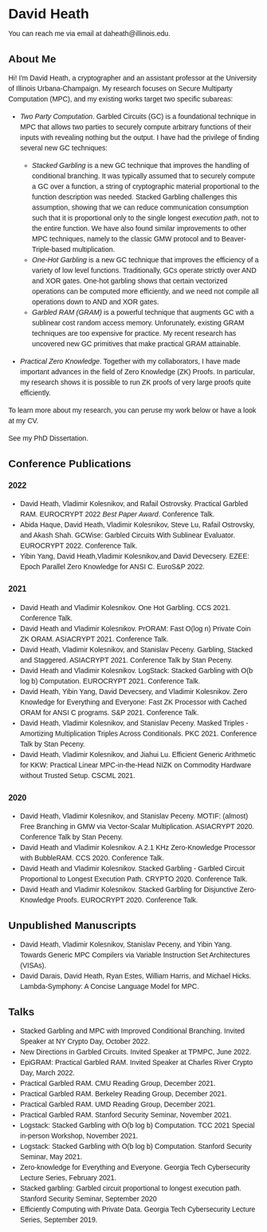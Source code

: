 <style>
body {
  font-family: helvetica;
  line-height: 1.5em;
}
a:link {
  text-decoration: none;
}

a:visited {
  text-decoration: none;
}

a:hover {
  text-decoration: underline;
}

a:active {
  text-decoration: underline;
}
</style>
# David Heath

You can reach me via email at <daheath@illinois.edu>.

## About Me

Hi!
I\'m David Heath, a cryptographer and an assistant professor at the University
of Illinois Urbana\-Champaign.
My research focuses on [Secure Multiparty Computation
(MPC)](https://en.wikipedia.org/wiki/Secure_multi-party_computation), and
my existing works target two specific subareas:

* *Two Party Computation*.
  [Garbled Circuits (GC)](https://en.wikipedia.org/wiki/Garbled_circuit) is a
  foundational technique in MPC that allows two parties to securely compute
  arbitrary functions of their inputs with revealing nothing but the output.
  I have had the privilege of finding several
  new GC techniques:

  + [*Stacked Garbling*](https://eprint.iacr.org/2020/973) is a new GC technique
    that improves the handling of conditional branching.
    It was typically assumed that to securely compute a GC over a function, a string of cryptographic material proportional to the function description was needed.
    Stacked Garbling challenges this assumption, showing that we can reduce
    communication consumption such that it is proportional only to the single
    longest *execution path*, not to the entire function.
    We have also found similar improvements to other MPC techniques, namely to the [classic GMW protocol](https://eprint.iacr.org/2020/1175) and to [Beaver-Triple-based multiplication](https://eprint.iacr.org/2021/604).
  + [*One-Hot Garbling*](https://dl.acm.org/doi/abs/10.1145/3460120.3484764) is a new GC technique that
    improves the efficiency of a variety of low level functions.
    Traditionally, GCs operate strictly over AND and XOR gates.
    One-hot garbling shows that certain vectorized operations can be computed
    more efficiently, and we need not compile all operations down to AND and
    XOR gates.
  + *Garbled RAM (GRAM)* is a [powerful technique](https://eprint.iacr.org/2012/601.pdf)
    that augments GC with a
    sublinear cost random access memory.
    Unforunately, existing GRAM techniques are too expensive for practice.
    My [recent research](https://eprint.iacr.org/2021/1519) has uncovered new GC primitives that make practical GRAM attainable.
* *Practical Zero Knowledge*. Together with my collaborators, I have made
  important advances in the field of [Zero Knowledge (ZK)](https://en.wikipedia.org/wiki/Zero-knowledge_proof) Proofs.  In
  particular, my research shows it is possible to run ZK proofs of very large proofs [quite efficiently](https://www.computer.org/csdl/proceedings-article/sp/2021/893400b538/1t0x9pFe8tq).


To learn more about my research, you can peruse my work below or have a look at [my CV](./cv.pdf).

See my [PhD Dissertation](./dissertation.pdf).

## Conference Publications

### 2022

* David Heath, Vladimir Kolesnikov, and Rafail Ostrovsky. [Practical Garbled RAM](https://eprint.iacr.org/2021/1519). EUROCRYPT 2022 *Best Paper Award*.
[Conference Talk](https://www.youtube.com/watch?v=kgeHG-jIKCM&list=PLeeS-3Ml-rpo46w2onH4CGzlHZ8uwa1w5&index=1).
* Abida Haque, David Heath, Vladimir Kolesnikov, Steve Lu, Rafail Ostrovsky, and Akash Shah. [GCWise: Garbled Circuits With Sublinear Evaluator](https://eprint.iacr.org/2022/797). EUROCRYPT 2022.
[Conference Talk](https://www.youtube.com/watch?v=2aMeluc44Fc&list=PLeeS-3Ml-rpo46w2onH4CGzlHZ8uwa1w5&index=2).
* Yibin Yang, David Heath,Vladimir Kolesnikov,and David Devecsery. [EZEE: Epoch Parallel Zero Knowledge for ANSI C](https://eprint.iacr.org/2022/811). EuroS&P 2022.

### 2021

* David Heath and Vladimir Kolesnikov. [One Hot Garbling](https://eprint.iacr.org/2022/798). CCS 2021. [Conference Talk](https://iframe.videodelivery.net/eyJraWQiOiI3YjgzNTg3NDZlNWJmNDM0MjY5YzEwZTYwMDg0ZjViYiIsImFsZyI6IlJTMjU2In0.eyJzdWIiOiJkZjYyMzE3MTMzZjM0Nzk2NTg4Yjk0ZjRjZjg1OTFlNiIsImtpZCI6IjdiODM1ODc0NmU1YmY0MzQyNjljMTBlNjAwODRmNWJiIiwiZXhwIjoxNjU2MDE2ODIwfQ.dVmhuvSBa9_2Yf0raXuo3yVBs7n7U_wrVCiSvIlEUt2HUiGbTTktKdpnm6iXZM8GM2OQaBWn8xZvITAyjCK-HHYTDMeRjRcktdzn9NMsG_hmZOMnaQKzzOniYLPNzkRXBwii0GbBIJhpk4qWhskOjdEpRQlsP5gI64zCFY6LGoPFvTo_3Y6NDGtCq53gdSgS00owsjAp3ca3B84-K6dTCvEaZS2vWzQhN1ghmYgEd1vs_sLz9u6jW9wlY0GUA5UaNiMXvzbf_mFAKXX-r8-Qx5yOqzb4RHhGH9YKWY5NSgal4P657v8PEOvUPs0WXB3gNdscDGwS8tfoCQ94CIZN3A?poster=https%3A%2F%2Fvideodelivery.net%2FeyJraWQiOiI3YjgzNTg3NDZlNWJmNDM0MjY5YzEwZTYwMDg0ZjViYiIsImFsZyI6IlJTMjU2In0.eyJzdWIiOiJkZjYyMzE3MTMzZjM0Nzk2NTg4Yjk0ZjRjZjg1OTFlNiIsImtpZCI6IjdiODM1ODc0NmU1YmY0MzQyNjljMTBlNjAwODRmNWJiIiwiZXhwIjoxNjU2MDE2ODIwfQ.dVmhuvSBa9_2Yf0raXuo3yVBs7n7U_wrVCiSvIlEUt2HUiGbTTktKdpnm6iXZM8GM2OQaBWn8xZvITAyjCK-HHYTDMeRjRcktdzn9NMsG_hmZOMnaQKzzOniYLPNzkRXBwii0GbBIJhpk4qWhskOjdEpRQlsP5gI64zCFY6LGoPFvTo_3Y6NDGtCq53gdSgS00owsjAp3ca3B84-K6dTCvEaZS2vWzQhN1ghmYgEd1vs_sLz9u6jW9wlY0GUA5UaNiMXvzbf_mFAKXX-r8-Qx5yOqzb4RHhGH9YKWY5NSgal4P657v8PEOvUPs0WXB3gNdscDGwS8tfoCQ94CIZN3A%2Fthumbnails%2Fthumbnail.jpg%3Ftime%3D10.0s).
* David Heath and Vladimir Kolesnikov. [PrORAM: Fast O(log n) Private Coin ZK ORAM](https://eprint.iacr.org/2021/587).
ASIACRYPT 2021. [Conference Talk](https://www.youtube.com/watch?v=oJ_30plLyZo).
* David Heath, Vladimir Kolesnikov, and Stanislav Peceny. [Garbling, Stacked and Staggered](https://eprint.iacr.org/2021/1590). ASIACRYPT 2021. [Conference Talk by Stan Peceny](https://www.youtube.com/watch?v=QnVanTjaP8o).
* David Heath and Vladimir Kolesnikov. [LogStack: Stacked Garbling with O(b log b) Computation](https://eprint.iacr.org/2021/531).
  EUROCRYPT 2021.
  [Conference Talk](https://www.youtube.com/watch?v=fNrZhfNQ_fQ).
* David Heath, Yibin Yang, David Devecsery, and Vladimir Kolesnikov.
  [Zero Knowledge for Everything and Everyone: Fast ZK Processor with Cached ORAM for ANSI C programs](https://eprint.iacr.org/2022/810). S\&P 2021. [Conference Talk](https://www.youtube.com/watch?v=JS-xpz1BIL4).
* David Heath, Vladimir Kolesnikov, and Stanislav Peceny. [Masked Triples \- Amortizing Multiplication Triples Across Conditionals](https://eprint.iacr.org/2021/604). PKC 2021. [Conference Talk by Stan Peceny](https://www.youtube.com/watch?v=mZm2tMas-yc).
* David Heath, Vladimir Kolesnikov, and Jiahui Lu. [Efficient Generic Arithmetic for KKW: Practical Linear MPC\-in\-the\-Head NIZK on Commodity Hardware without Trusted Setup](https://eprint.iacr.org/2022/795). CSCML 2021.

### 2020
* David Heath, Vladimir Kolesnikov, and Stanislav Peceny. [MOTIF: (almost) Free Branching in GMW via Vector\-Scalar Multiplication](https://eprint.iacr.org/2020/1175).
  ASIACRYPT 2020. [Conference Talk by Stan Peceny](https://www.youtube.com/watch?v=nRIQclqfAAQ).
* David Heath and Vladimir Kolesnikov. [A 2.1 KHz Zero-Knowledge Processor with BubbleRAM](https://eprint.iacr.org/2022/809). CCS 2020. [Conference Talk](https://iframe.videodelivery.net/eyJraWQiOiI3YjgzNTg3NDZlNWJmNDM0MjY5YzEwZTYwMDg0ZjViYiIsImFsZyI6IlJTMjU2In0.eyJzdWIiOiIzNzQ0ZjMwZGI4NWE0Mzk3NTUwNTAzMGU1MzEwMTlhZSIsImtpZCI6IjdiODM1ODc0NmU1YmY0MzQyNjljMTBlNjAwODRmNWJiIiwiZXhwIjoxNjU2MDE4MzExfQ.rF5seqWsMq1tGNdY6o6xYzwqYkhumD4q0n3OFUfVJAZqjieycX7E15adVEZzJq3mtTdLQrM2x65xYmlXzJi5gsxAPemL9jyNb5o8FhX_pk2ijDWXN_57oQjKtk1HB5-gGfOr5ZcyS1LL-ptc1NPje7Df1V9ZHPXD_OqwrJlAnwUp36jR55mrojV6YrVoCsncHlI5hfjmqc7JLwk-eFjUT_GhENldxFjCOStsNe8VJ6_igvI5iC9L3RmhdDLEGrPviiDysjazvZbeb9U9NZemQHNBZvzldBIH5fekDoj9DhFscmuCvExIkP4Zg283tuaMdVi06L5IEQ-w29zhGOh2FA?poster=https%3A%2F%2Fvideodelivery.net%2FeyJraWQiOiI3YjgzNTg3NDZlNWJmNDM0MjY5YzEwZTYwMDg0ZjViYiIsImFsZyI6IlJTMjU2In0.eyJzdWIiOiIzNzQ0ZjMwZGI4NWE0Mzk3NTUwNTAzMGU1MzEwMTlhZSIsImtpZCI6IjdiODM1ODc0NmU1YmY0MzQyNjljMTBlNjAwODRmNWJiIiwiZXhwIjoxNjU2MDE4MzExfQ.rF5seqWsMq1tGNdY6o6xYzwqYkhumD4q0n3OFUfVJAZqjieycX7E15adVEZzJq3mtTdLQrM2x65xYmlXzJi5gsxAPemL9jyNb5o8FhX_pk2ijDWXN_57oQjKtk1HB5-gGfOr5ZcyS1LL-ptc1NPje7Df1V9ZHPXD_OqwrJlAnwUp36jR55mrojV6YrVoCsncHlI5hfjmqc7JLwk-eFjUT_GhENldxFjCOStsNe8VJ6_igvI5iC9L3RmhdDLEGrPviiDysjazvZbeb9U9NZemQHNBZvzldBIH5fekDoj9DhFscmuCvExIkP4Zg283tuaMdVi06L5IEQ-w29zhGOh2FA%2Fthumbnails%2Fthumbnail.jpg%3Ftime%3D10.0s).
* David Heath and Vladimir Kolesnikov. [Stacked Garbling - Garbled Circuit Proportional to Longest Execution Path](https://eprint.iacr.org/2020/973). CRYPTO 2020. [Conference Talk](https://www.youtube.com/watch?v=ii13QRHU2Ss).
* David Heath and Vladimir Kolesnikov. [Stacked Garbling for Disjunctive Zero-Knowledge Proofs](https://eprint.iacr.org/2020/136). EUROCRYPT 2020. [Conference Talk](https://www.youtube.com/watch?v=O_kWpyIzqY4).



## Unpublished Manuscripts

* David Heath, Vladimir Kolesnikov, Stanislav Peceny, and Yibin Yang. Towards Generic MPC Compilers via Variable Instruction Set Architectures (VISAs).
* David Darais, David Heath, Ryan Estes, William Harris, and Michael Hicks. Lambda\-Symphony: A Concise Language Model for MPC.

## Talks

* Stacked Garbling and MPC with Improved Conditional Branching. Invited Speaker at NY Crypto Day, October 2022.
* [New Directions in Garbled Circuits](https://www.youtube.com/watch?v=jOiTfpiLUkA). Invited Speaker at TPMPC, June 2022.
* EpiGRAM: Practical Garbled RAM. Invited Speaker at Charles River Crypto Day, March 2022.
* [Practical Garbled RAM](https://www.youtube.com/watch?v=Rg91tBQjkyk). CMU Reading Group, December 2021.
* Practical Garbled RAM. Berkeley Reading Group, December 2021.
* Practical Garbled RAM. UMD Reading Group, December 2021.
* Practical Garbled RAM. Stanford Security Seminar, November 2021.
* Logstack: Stacked Garbling with O(b log b) Computation. TCC 2021 Special in-person Workshop, November 2021.
* [Logstack: Stacked Garbling with O(b log b) Computation](https://crypto.stanford.edu/seclab/sem-20-21/heath.html). Stanford Security Seminar, May 2021.
* [Zero-knowledge for Everything and Everyone](https://scp.cc.gatech.edu/2021/02/05/zero-knowledge-for-everything-and-everyone/). Georgia Tech Cybersecurity Lecture Series, February 2021.
* Stacked garbling: Garbled circuit proportional to longest execution path. Stanford Security Seminar, September 2020
* [Efficiently Computing with Private Data](https://mediaspace.gatech.edu/media/David+Heath+-+Efficiently+Computing+with+Private+Data/1_8qvvz08r). Georgia Tech Cybersecurity Lecture Series, September 2019.
